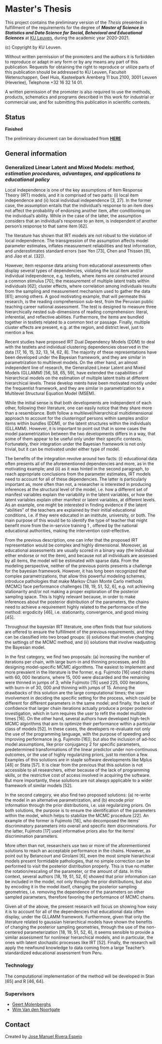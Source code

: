 # Master's Thesis
This project contains the preliminary version of the *Thesis* presented in fulfillment of the requirements for the degree of **_Master of Science in Statistics and Data Science for Social, Behavioral and Educational Sciences_** at [KU Leuven](https://onderwijsaanbod.kuleuven.be/2020/opleidingen/e/CQ_50550147.htm#activetab=diploma_omschrijving), during the academic year 2020-2021.

(c) Copyright by KU Leuven.

Without written permission of the promoters and the authors it is forbidden to reproduce or adapt in any form or by any means any part of this publication. Requests for obtaining the right to reproduce or utilize parts of this publication should be addressed to KU Leuven, Faculteit Wetenschappen, Geel Huis, Kasteelpark Arenberg 11 bus 2100, 3001 Leuven (Heverlee), Telephone +32 16 32 14 01. 

A written permission of the promoter is also required to use the methods, products, schematics and programs described in this work for industrial or commercial use, and for submitting this publication in scientific contests.

## Status
**Finished**

The preliminary document can be donwloaded from [**HERE**](https://raw.githubusercontent.com/jriveraespejo/thesis/master/thesis_JoseRivera.pdf)


## General information

### Generalized Linear Latent and Mixed Models: _method, estimation procedures, advantages, and applications to educational policy_

Local independence is one of the key assumptions of Item Response Theory (IRT) models, and it is comprised of two parts: (i) local item independence and (ii) local individual independence [3, 27]. In the former case, the assumption entails that the individual’s response to an item does not affect the probability of endorsing another item, after conditioning on the individual’s ability. While in the case of the latter, the assumption considers that an individual’s response to an item, is independent of another person’s response to that same item [62].

The literature has shown that IRT models are not robust to the violation of local independence. The transgression of the assumption affects model parameter estimates, inflates measurement reliabilities and test information, and underestimates standard errors (see Yen [73], Chen and Thissen [9], and Jiao et al. [32]).

However, item response data arising from educational assessments often display several types of dependencies, violating the local item and/or individual independence, e.g. testlets, where items are constructed around a common stimulus [70]; the measurement of multiple latent traits within individuals [62]; cluster effects, where correlation among individuals results from the sampling and measurement mechanism used to gather the data [61]; among others. A good motivating example, that will permeate this research, is the reading comprehension sub-test, from the Peruvian public teaching career national assessment. The test is designed to measure three hierarchically nested sub-dimensions of reading comprehension: literal, inferential, and reflective abilities. Furthermore, the items are bundled together in testlets related to a common text or passage. Finally, multiple cluster effects are present, e.g. at the region, and district level, just to mention a few. 

Recent studies have proposed IRT Dual Dependency Models (DDM) to deal with the testlets and individual clustering dependencies observed in the data [17, 16, 15, 32, 13, 14, 62, 8]. The majority of these representations have been developed under the Bayesian framework, and they are similar in parametrization to multilevel models. On the other hand, an almost independent line of research, the Generalized Linear Latent and Mixed Models (GLLAMM) [56, 58, 65, 59], have extended the capabilities of hierarchical models on the estimation of multiple latent traits at different hierarchical levels. These develop ments have been motivated mostly under the frequentist framework, and they are similar in parametrization to a Multilevel Structural Equation Model (MSEM).

While the initial sense is that both developments are independent of each other, following their literature, one can easily notice that they share more than a resemblance. Both follow a multilevel/hierarchical multidimensional approach to account for the clusteringof persons within samples and/or items within bundles (DDM), or the latent structures within the individuals (GLLAMM). However, it is important to point out that in some cases the model parametrization between the two developments differs in a way, that some of them appear to be useful only under their specific contexts. Fortunately, their integration under the Bayesian framework is not only trivial, but it can be motivated under either type of model.

The benefits of the integration revolve around two facts: (i) educational data often presents all of the aforementioned dependencies and more, as in the motivating example; and (ii) as it was hinted in the second paragraph, to reach appropriate conclusions from the parameter estimates, IRT models need to account for all of these dependencies. The latter is particularly important as, more often than not, a researcher is interested in producing inferences at the structural level of the model, i.e. how a different set of manifest variables explain the variability in the latent variables, or how the latent variables explain other manifest or latent variables, at different levels. As an example, one might be interested in finding evidence if the latent “abilities” of the teachers are explained by their initial educational conditions, i.e. if they were educated in an institute, university, or both. The main purpose of this would be to identify the type of teacher that might benefit more
from the in-service training 1 , offered by the national educational authorities, making the intervention cost-effective.

From the previous description, one can infer that the proposed IRT representation would be complex and highly dimensional. Moreover, as educational assessments are usually scored in a binary way (the individual either endorse or not the item), and because not all individuals are assessed by all items, the model will be estimated with sparse data. From the modeling perspective, neither of the previous points presents a challenge for the bayesian framework. However, it has long been recognized that complex parametrizations, that allow this powerful modeling schemes, introduce pathologies that make Markov Chain Monte Carlo methods (MCMC) face performance challenges [18, 19, 51, 52, 6], e.g. not
achieving stationarity and/or not making a proper exploration of the posterior sampling space. This is highly relevant because, in order to make inferences about the posterior distribution of the parameters, the chains need to achieve a requirement highly related to the performance of the method: ergodicity [46], i.e. stationarity, convergence, and good mixing [45].

Throughout the bayesian IRT literature, one often finds that four solutions are offered to ensure the fulfillment of the previous requirements, and they can be classified into two broad groups: (i) solutions that involve changing the settings of the MCMC method, and (ii) solutions that involve readjusting the Bayesian model.

In the first category, we find two proposals: (a) increasing the number of iterations per chain, with large burn-in and thinning processes, and (b) designing model-specific MCMC algorithms. The easiest to implement and more prevalent in the literature is the former, e.g. Fujimoto [16] used chains with 60, 000 iterations, where 15, 000 were discarded and the remaining were thinned in jumps of 3; while Fujimoto [15] used 225, 000 iterations, with burn-in of 30, 000 and thinning with jumps of 15. Among the drawbacks of this solution are the large computational times; the user involvement in deciding the specific setting for the process, which could be different for different parameters in the same model; and finally, the lack of confidence that larger chain iterations actually produce a proper
posterior investigation, which in turn requires the user to refit the model multiple times [16]. On the other hand, several authors have developed high-tech MCMC algorithms that aim to optimize their performance within a particular class of models [52]. In these cases, the developers re-evaluate not only the use of the programming language, with the purpose of speeding and improving performance (e.g. Fujimoto [16]); but also the inclusion of ad-hoc model assumptions, like prior conjugancy 2 for specific parameters, predetermined transformations of the linear predictor under non-continuous outcomes, or the use of highly regularizing priors, just to mention a few. Examples of this solutions
are in staple software developments like Mplus [48] or Stata [57]. It is clear from the previous that this solution is not accessible to all researchers, either because of the lack of programming skills, or the restrictive cost of access involved in acquiring the software. But more importantly, these solutions are not always applicable to a wider framework of similar models [52].

In the second category, we also find two proposed solutions: (a) re-write the model in an alternative parametrization, and (b) encode prior information through the prior distributions, i.e. use regularizing priors. On both solutions, the purpose is to ensure the identification of the parameters within the model, which helps to stabilize the MCMC procedure [22]. An example of the former is Fujimoto [16], who decomposed the items’ discriminatory parameters into overall and specific item discriminations. For the latter, Fujimoto [17] used informative priors also for the items’ discrimination parameters. 

More often than not, researchers use two or more of the aforementioned solutions to reach an acceptable performance in the chains. However, as point out by Betancourt and Girolami [6], even the most simple hierarchical models present formidable pathologies, that no simple correction can be performed to visit the posterior distribution properly. This is true no matter the rotation/rescaling of the parameter, or the amount of data. In this context, several authors [18, 19, 51, 52, 6] showed that prior information can be included in the model, not only through the prior distributions, but also by encoding it in the model itself, changing the posterior sampling geometries, i.e. removing the dependence of the parameters on other sampled parameters, therefore favoring the performance of
MCMC chains.

Given all of the above, the present research will focus on showing how easy it is to account for all of the dependencies that educational data often display, under the GLLAMM framework. Furthermore, given that only the literature related to gaussian hierarchical models have shown the benefits of changing the posterior sampling geometries, through the use of the non-centered parameterization [18, 19, 51, 52, 6], it seems sensible to provide a similar assessment for nonlinear hierarchical models, and in particular, the ones with latent stochastic processes like IRT [52]. Finally, the research will apply the newfound knowledge to data coming from a large Teacher’s standardized educational assessment from Peru.

### Technology
The computational implementation of the method will be developed in Stan [65] and R [46, 64].


### Supervisors
* [Geert Molenberghs](https://www.kuleuven.be/wieiswie/nl/person/00056633)
* [Wim Van den Noortgate](https://www.kuleuven.be/wieiswie/nl/person/00006844)


## Contact
Created by [Jose Manuel Rivera Espejo](http://linkedin.com/in/jriveraespejo)
